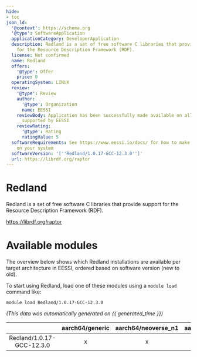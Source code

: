 ```yaml
---
hide:
- toc
json_ld:
  '@context': https://schema.org
  '@type': SoftwareApplication
  applicationCategory: DeveloperApplication
  description: Redland is a set of free software C libraries that provide support
    for the Resource Description Framework (RDF).
  license: Not confirmed
  name: Redland
  offers:
    '@type': Offer
    price: 0
  operatingSystem: LINUX
  review:
    '@type': Review
    author:
      '@type': Organization
      name: EESSI
    reviewBody: Application has been successfully made available on all architectures
      supported by EESSI
    reviewRating:
      '@type': Rating
      ratingValue: 5
  softwareRequirements: See https://www.eessi.io/docs/ for how to make EESSI available
    on your system
  softwareVersion: '[''Redland/1.0.17-GCC-12.3.0'']'
  url: https://librdf.org/raptor
---
```


Redland
=======


Redland is a set of free software C libraries that provide support for the Resource Description Framework (RDF).

https://librdf.org/raptor
# Available modules


The overview below shows which Redland installations are available per target architecture in EESSI, ordered based on software version (new to old).

To start using Redland, load one of these modules using a `module load` command like:

```shell
module load Redland/1.0.17-GCC-12.3.0
```

*(This data was automatically generated on {{ generated_time }})*  

| |aarch64/generic|aarch64/neoverse_n1|aarch64/neoverse_v1|aarch64/nvidia|x86_64/generic|x86_64/amd/zen2|x86_64/amd/zen3|x86_64/amd/zen4|x86_64/intel/haswell|x86_64/intel/sapphirerapids|x86_64/intel/skylake_avx512|
| :---: | :---: | :---: | :---: | :---: | :---: | :---: | :---: | :---: | :---: | :---: | :---: |
|Redland/1.0.17-GCC-12.3.0|x|x|x|-|x|x|x|x|x|x|x|
